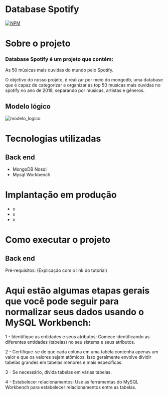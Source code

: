 # Database Spotify 
[![NPM](https://img.shields.io/npm/l/react)](https://github.com/Vnvinih/Database-Spotify/blob/main/LICENSE)

# Sobre o projeto

### Database Spotify é um projeto que contém:

As 50 músicas mais ouvidas do mundo pelo Spotify.

O objetivo do nosso projeto, é realizar por meio do mongodb, uma database que é capaz de categorizar e organizar as top 50 musicas mais ouvidas no spotify no ano de 2019, separando por musicas, artistas e gêneros.

## Modelo lógico
![modelo_logico](https://github.com/Vnvinih/Database-Spotify/assets/168032222/ce9c8472-1dfe-41b7-8b96-38fe7e8c72cb)


# Tecnologias utilizadas
## Back end
- MongoDB Nosql
- Mysql Workbench
  

# Implantação em produção
- x
- x
- x

# Como executar o projeto
## Back end
Pré-requisitos:
(Explicação com o link do tutorial)

# Aqui estão algumas etapas gerais que você pode seguir para normalizar seus dados usando o MySQL Workbench:

1 - Identifique as entidades e seus atributos: Comece identificando as diferentes entidades (tabelas) no seu sistema e seus atributos. 

2 - Certifique-se de que cada coluna em uma tabela contenha apenas um valor e que os valores sejam atômicos. Isso geralmente envolve dividir tabelas grandes em tabelas menores e mais específicas.

3 - Se necessário, divida tabelas em várias tabelas.

4 - Estabelecer relacionamentos: Use as ferramentas do MySQL Workbench para estabelecer relacionamentos entre as tabelas.
